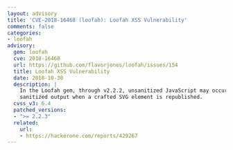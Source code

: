 ```yaml
---
layout: advisory
title: 'CVE-2018-16468 (loofah): Loofah XSS Vulnerability'
comments: false
categories:
- loofah
advisory:
  gem: loofah
  cve: 2018-16468
  url: https://github.com/flavorjones/loofah/issues/154
  title: Loofah XSS Vulnerability
  date: 2018-10-30
  description: |
    In the Loofah gem, through v2.2.2, unsanitized JavaScript may occur in
    sanitized output when a crafted SVG element is republished.
  cvss_v3: 6.4
  patched_versions:
  - ">= 2.2.3"
  related:
    url:
    - https://hackerone.com/reports/429267
---
```


